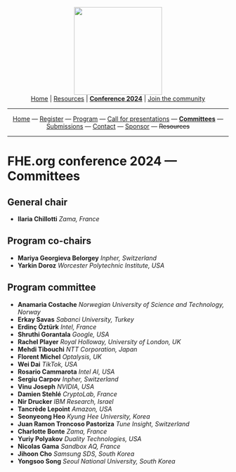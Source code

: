 <!-- Main header navigation -->
<p align="center">
  <img width="200" src="https://user-images.githubusercontent.com/5758427/180978488-db825482-5a58-4c7c-9589-c494a6f0be04.png"><br/>
  <a href="https://fhe-org.github.io">Home</a> | <a href="https://fhe-org.github.io/resources">Resources</a> | <b><a href="https://fhe-org.github.io/conferences/conference-2024/">Conference 2024</a></b> | <a href="https://fhe-org.github.io/community">Join the community</a>
</p>
<hr/>
<!-- /Main header navigation -->

<!-- Header conference 2024 links -->
<p align="center">
  <a href="https://fhe-org.github.io/conferences/conference-2024/">Home</a>
  —
  <a href="https://lu.ma/fhe-org-conference-2024-tickets">Register</a>
  —
  <a href="https://fhe-org.github.io/conferences/conference-2024/program">Program</a>
  —
  <a href="https://fhe-org.github.io/conferences/conference-2024/call-for-presentations">Call for presentations</a>
  —
  <a href="https://fhe-org.github.io/conferences/conference-2024/committees"><b>Committees</b></a>
  —
  <a href="https://easychair.org/conferences/?conf=fheorg2024" target="_blank">Submissions</a>
  —
  <a href="https://fhe-org.github.io/conferences/conference-2024/contact">Contact</a>
  —
  <a href="https://fhe-org.github.io/conferences/conference-2024/sponsor">Sponsor</a>
  —
  <strike>Resources</strike>
</p>
<hr/>
<!-- /Header conference 2024 links -->



# FHE.org conference 2024 — Committees

## General chair
- **Ilaria Chillotti** *Zama, France*

## Program co-chairs
- **Mariya Georgieva Belorgey** *Inpher, Switzerland*
- **Yarkin Doroz** *Worcester Polytechnic Institute, USA*


## Program committee
- **Anamaria Costache** *Norwegian University of Science and Technology, Norway*
- **Erkay Savas** *Sabanci University, Turkey*
- **Erdinç Öztürk** *Intel, France*
- **Shruthi Gorantala** *Google, USA*
- **Rachel Player** *Royal Holloway, University of London, UK*
- **Mehdi Tibouchi** *NTT Corporation, Japan*
- **Florent Michel** *Optalysis, UK*
- **Wei Dai** *TikTok, USA*
- **Rosario Cammarota** *Intel AI, USA*
- **Sergiu Carpov** *Inpher, Switzerland*
- **Vinu Joseph** *NVIDIA, USA*
- **Damien Stehlé** *CryptoLab, France*
- **Nir Drucker** *IBM Research, Israel*
- **Tancrède Lepoint** *Amazon, USA*
- **Seonyeong Heo** *Kyung Hee University, Korea*
- **Juan Ramon Troncoso Pastoriza** *Tune Insight, Switzerland*
- **Charlotte Bonte** *Zama, France*
- **Yuriy Polyakov** *Duality Technologies, USA*
- **Nicolas Gama** *Sandbox AQ, France*
- **Jihoon Cho** *Samsung SDS, South Korea*
- **Yongsoo Song** *Seoul National University, South Korea*

